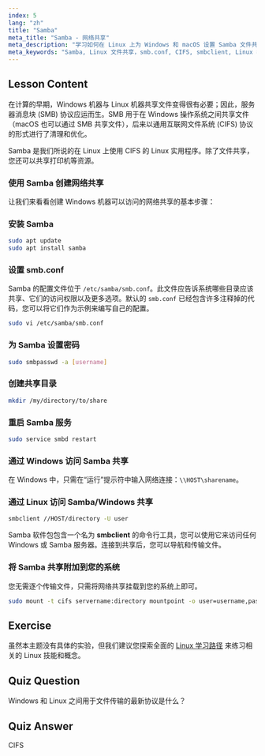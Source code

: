```yaml
---
index: 5
lang: "zh"
title: "Samba"
meta_title: "Samba - 网络共享"
meta_description: "学习如何在 Linux 上为 Windows 和 macOS 设置 Samba 文件共享。这个初学者指南涵盖了安装、配置和访问共享。立即开始！"
meta_keywords: "Samba, Linux 文件共享，smb.conf, CIFS, smbclient, Linux 教程，初学者指南"
---
```


## Lesson Content

在计算的早期，Windows 机器与 Linux 机器共享文件变得很有必要；因此，服务器消息块 (SMB) 协议应运而生。SMB 用于在 Windows 操作系统之间共享文件（macOS 也可以通过 SMB 共享文件），后来以通用互联网文件系统 (CIFS) 协议的形式进行了清理和优化。

Samba 是我们所说的在 Linux 上使用 CIFS 的 Linux 实用程序。除了文件共享，您还可以共享打印机等资源。

### 使用 Samba 创建网络共享

让我们来看看创建 Windows 机器可以访问的网络共享的基本步骤：

### 安装 Samba

```bash
sudo apt update
sudo apt install samba
```

### 设置 smb.conf

Samba 的配置文件位于 `/etc/samba/smb.conf`。此文件应告诉系统哪些目录应该共享、它们的访问权限以及更多选项。默认的 `smb.conf` 已经包含许多注释掉的代码，您可以将它们作为示例来编写自己的配置。

```bash
sudo vi /etc/samba/smb.conf
```

### 为 Samba 设置密码

```bash
sudo smbpasswd -a [username]
```

### 创建共享目录

```bash
mkdir /my/directory/to/share
```

### 重启 Samba 服务

```bash
sudo service smbd restart
```

### 通过 Windows 访问 Samba 共享

在 Windows 中，只需在“运行”提示符中输入网络连接：`\\HOST\sharename`。

### 通过 Linux 访问 Samba/Windows 共享

```bash
smbclient //HOST/directory -U user
```

Samba 软件包包含一个名为 **smbclient** 的命令行工具，您可以使用它来访问任何 Windows 或 Samba 服务器。连接到共享后，您可以导航和传输文件。

### 将 Samba 共享附加到您的系统

您无需逐个传输文件，只需将网络共享挂载到您的系统上即可。

```bash
sudo mount -t cifs servername:directory mountpoint -o user=username,pass=password
```

## Exercise

虽然本主题没有具体的实验，但我们建议您探索全面的 [Linux 学习路径](https://labex.io/zh/learn/linux) 来练习相关的 Linux 技能和概念。

## Quiz Question

Windows 和 Linux 之间用于文件传输的最新协议是什么？

## Quiz Answer

CIFS
